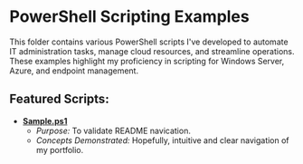 # PowerShell Scripting Examples

This folder contains various PowerShell scripts I've developed to automate IT administration tasks, manage cloud resources, and streamline operations. These examples highlight my proficiency in scripting for Windows Server, Azure, and endpoint management.

## Featured Scripts:

* [**Sample.ps1**](Sample.ps1)
    * *Purpose:* To validate README navication.
    * *Concepts Demonstrated:* Hopefully, intuitive and clear navigation of my portfolio.
